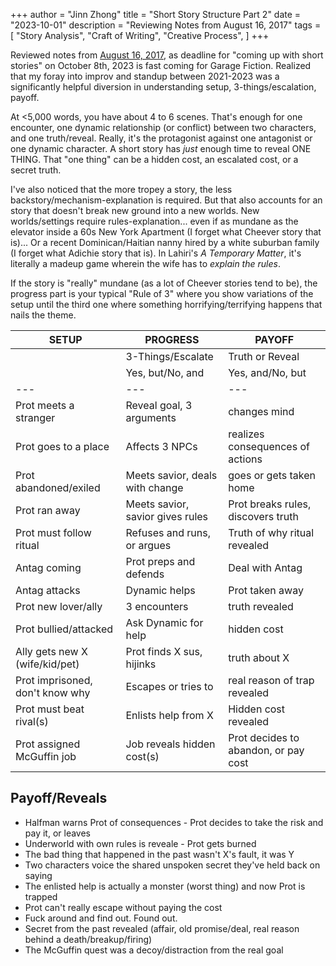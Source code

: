 +++
author = "Jinn Zhong"
title = "Short Story Structure Part 2"
date = "2023-10-01"
description = "Reviewing Notes from August 16, 2017"
tags = [
    "Story Analysis",
    "Craft of Writing",
    "Creative Process",
]
+++

Reviewed notes from [August 16, 2017](https://journal.jinnzhong.com/short-story-plot-structure-study/), as deadline for "coming up with short stories" on October 8th, 2023 is fast coming for Garage Fiction. Realized that my foray into improv and standup between 2021-2023 was a significantly helpful diversion in understanding setup, 3-things/escalation, payoff.

At <5,000 words, you have about 4 to 6 scenes. That's enough for one encounter, one dynamic relationship (or conflict) between two characters, and one truth/reveal. Really, it's the protagonist against one antagonist or one dynamic character. A short story has *just* enough time to reveal ONE THING. That "one thing" can be a hidden cost, an escalated cost, or a secret truth.

I've also noticed that the more tropey a story, the less backstory/mechanism-explanation is required. But that also accounts for an story that doesn't break new ground into a new worlds. New worlds/settings require rules-explanation... even if as mundane as the elevator inside a 60s New York Apartment (I forget what Cheever story that is)... Or a recent Dominican/Haitian nanny hired by a white suburban family (I forget what Adichie story that is). In Lahiri's *A Temporary Matter*, it's literally a madeup game wherein the wife has to *explain the rules*. 

If the story is "really" mundane (as a lot of Cheever stories tend to be), the progress part is your typical "Rule of 3" where you show variations of the setup until the third one where something horrifying/terrifying happens that nails the theme.

|SETUP |PROGRESS |PAYOFF |
|---|---|---|
|   |3-Things/Escalate |Truth or Reveal | 
|   |Yes, but/No, and |Yes, and/No, but |
|---|---|---|
|Prot meets a stranger |Reveal goal, 3 arguments |changes mind |
|Prot goes to a place |Affects 3 NPCs |realizes consequences of actions |
|Prot abandoned/exiled |Meets savior, deals with change |goes or gets taken home |
|Prot ran away |Meets savior, savior gives rules |Prot breaks rules, discovers truth |
|Prot must follow ritual |Refuses and runs, or argues |Truth of why ritual revealed |
|Antag coming |Prot preps and defends |Deal with Antag |
|Antag attacks |Dynamic helps |Prot taken away |
|Prot new lover/ally |3 encounters |truth revealed |
|Prot bullied/attacked |Ask Dynamic for help |hidden cost |
|Ally gets new X (wife/kid/pet) |Prot finds X sus, hijinks |truth about X |
|Prot imprisoned, don't know why |Escapes or tries to |real reason of trap revealed |
|Prot must beat rival(s) |Enlists help from X |Hidden cost revealed |
|Prot assigned McGuffin job |Job reveals hidden cost(s) |Prot decides to abandon, or pay cost |

## Payoff/Reveals
* Halfman warns Prot of consequences - Prot decides to take the risk and pay it, or leaves
* Underworld with own rules is reveale - Prot gets burned
* The bad thing that happened in the past wasn't X's fault, it was Y
* Two characters voice the shared unspoken secret they've held back on saying
* The enlisted help is actually a monster (worst thing) and now Prot is trapped
* Prot can't really escape without paying the cost
* Fuck around and find out. Found out.
* Secret from the past revealed (affair, old promise/deal, real reason behind a death/breakup/firing)
* The McGuffin quest was a decoy/distraction from the real goal
